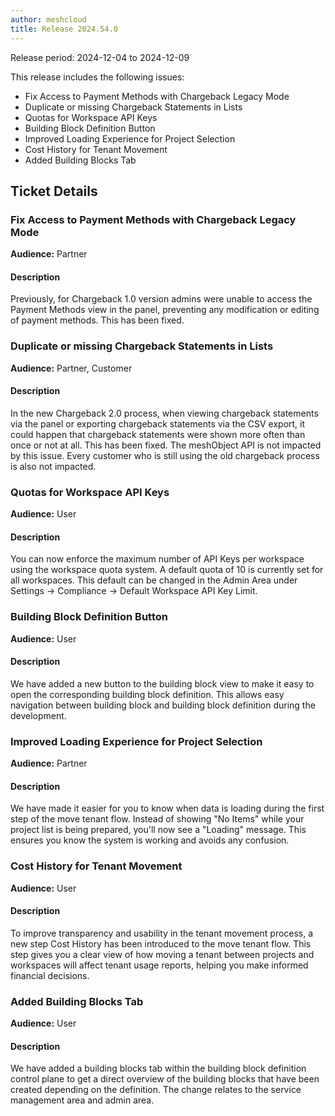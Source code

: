```yaml
---
author: meshcloud
title: Release 2024.54.0
---
```


Release period: 2024-12-04 to 2024-12-09

This release includes the following issues:
* Fix Access to Payment Methods with Chargeback Legacy Mode
* Duplicate or missing Chargeback Statements in Lists
* Quotas for Workspace API Keys
* Building Block Definition Button
* Improved Loading Experience for Project Selection
* Cost History for Tenant Movement
* Added Building Blocks Tab
<!--truncate-->

## Ticket Details
### Fix Access to Payment Methods with Chargeback Legacy Mode
**Audience:** Partner


#### Description
Previously, for Chargeback 1.0 version admins were unable to access the Payment Methods view in the panel, preventing any modification or editing of payment methods. This has been fixed.

### Duplicate or missing Chargeback Statements in Lists
**Audience:** Partner, Customer


#### Description
In the new Chargeback 2.0 process, when viewing chargeback statements via the
panel or exporting chargeback statements via the CSV export, it could happen
that chargeback statements were shown more often than once or not at all.
This has been fixed.
The meshObject API is not impacted by this issue. Every customer who is still
using the old chargeback process is also not impacted.

### Quotas for Workspace API Keys
**Audience:** User


#### Description
You can now enforce the maximum number of API Keys per workspace using the workspace quota system.
A default quota of 10 is currently set for all workspaces. This default can be changed in the Admin Area
under Settings -> Compliance -> Default Workspace API Key Limit.

### Building Block Definition Button
**Audience:** User


#### Description
We have added a new button to the building block view to make it easy to open 
the corresponding building block definition. This allows easy navigation between
building block and building block definition during the development.

### Improved Loading Experience for Project Selection
**Audience:** Partner


#### Description
We have made it easier for you to know when data is loading during the first step of the move tenant flow. Instead of showing "No Items" while 
your project list is being prepared, you'll now see a "Loading" message. This ensures you know the system is working and avoids any confusion.

### Cost History for Tenant Movement
**Audience:** User


#### Description
To improve transparency and usability in the tenant movement process, a new step Cost History has been introduced to the move tenant flow. This 
step gives you a clear view of how moving a tenant between projects and workspaces will affect tenant usage reports, helping you make informed 
financial decisions.

### Added Building Blocks Tab
**Audience:** User


#### Description
We have added a building blocks tab within the building block definition control plane to get a 
direct overview of the building blocks that have been created depending on the definition.
The change relates to the service management area and admin area.

